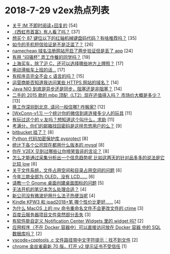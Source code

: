 # 2018-7-29 v2ex热点列表

+ [关于 IM 不即时阅读+回复的](https://www.v2ex.com/t/475072#reply54) [54]
+ [《西虹市首富》有人看了吗？](https://www.v2ex.com/t/475036#reply37) [37]
+ [想买个 87 键位以下的红轴机械键盘码代码？有啥推荐吗？](https://www.v2ex.com/t/475053#reply35) [35]
+ [如今的手机短信验证是不是泛滥了？](https://www.v2ex.com/t/475028#reply26) [26]
+ [namecheap 域名注册网站开启了两步验证但是丢了 app](https://www.v2ex.com/t/475034#reply24) [24]
+ [有用 “闷骚杯” 弄工作餐的同学吗？](https://www.v2ex.com/t/475068#reply19) [19]
+ [上海买车，除了沪 C，还可以选择哪些地方上牌照？](https://www.v2ex.com/t/475037#reply17) [17]
+ [电动滑板车上班的话...](https://www.v2ex.com/t/475047#reply17) [17]
+ [有程序员完全不会 c 语言的吗？](https://www.v2ex.com/t/475073#reply15) [15]
+ [运营商能否知道我访问某些 HTTPS 网站的域名？](https://www.v2ex.com/t/475061#reply14) [14]
+ [Java NIO 到底是异步还是同步，阻塞还是非阻塞？](https://www.v2ex.com/t/475074#reply14) [14]
+ [二手的 2015 款的 mbp 顶配（LT2）现在还值得入吗？ 市场价大概是多少？](https://www.v2ex.com/t/475033#reply13) [13]
+ [换工作深圳到北京, 请问一般住哪? 咋搬家?](https://www.v2ex.com/t/475051#reply12) [12]
+ [[WxConn-v1.1] 一个统计你的微信到底连接多少人的玩具](https://www.v2ex.com/t/475056#reply11) [11]
+ [有玩过这个的 v 友吗？想知道这个叫什么，求助](https://www.v2ex.com/t/475058#reply11) [11]
+ [考满分，你们的邮箱找回密码是这样忽悠用户的么？](https://www.v2ex.com/t/475038#reply9) [9]
+ [bitbucket 挂了？](https://www.v2ex.com/t/475040#reply8) [8]
+ [Python 代码加密保护库 pyprotect](https://www.v2ex.com/t/475057#reply8) [8]
+ [统计下各个公司现在都用什么版本的 mysql](https://www.v2ex.com/t/475069#reply8) [8]
+ [你在 V2EX 见到过哪些让你啼笑皆非的言论？](https://www.v2ex.com/t/475075#reply8) [8]
+ [怎么才能通过采集分析出一个信息趋势呢 比如这两天的针对品多多的说法是它比较 low](https://www.v2ex.com/t/475045#reply6) [6]
+ [关于文件系统，文件占用空间和目录占用空间的问题](https://www.v2ex.com/t/475060#reply6) [6]
+ [今年三款全部为 OLED，没有 LCD……](https://www.v2ex.com/t/475062#reply6) [6]
+ [请教一个 Gnome 桌面创建桌面图标的问题](https://www.v2ex.com/t/475071#reply5) [5]
+ [无法开机的笔记本怎么处理合适？](https://www.v2ex.com/t/475081#reply4) [4]
+ [新公司没有微波炉用什么法子热便当呢](https://www.v2ex.com/t/475083#reply4) [4]
+ [Kindle KPW3 和 ipad2018+笔 哪个性价比更好……](https://www.v2ex.com/t/475084#reply4) [4]
+ [为什么 MacOS 上的 mv 命令重命名文件不会更改文件的 ctime](https://www.v2ex.com/t/475044#reply3) [3]
+ [百度云服务器项目文件突然部分丢失](https://www.v2ex.com/t/475079#reply3) [3]
+ [有软件能自定义 Notification Center Widgets 里的 widget 吗?](https://www.v2ex.com/t/475030#reply2) [2]
+ [应用程序（不在 Docker 容器中）可以直接访问放在 Docker 容器 中的 SQL 数据库吗？](https://www.v2ex.com/t/475065#reply2) [2]
+ [vscode+cpptools .c 文件路径带中文字符提示：找不到文件](https://www.v2ex.com/t/475076#reply2) [2]
+ [chrome 金丝雀最新 70 版，打开 v2 提示证书不受信任](https://www.v2ex.com/t/475043#reply1) [1]
